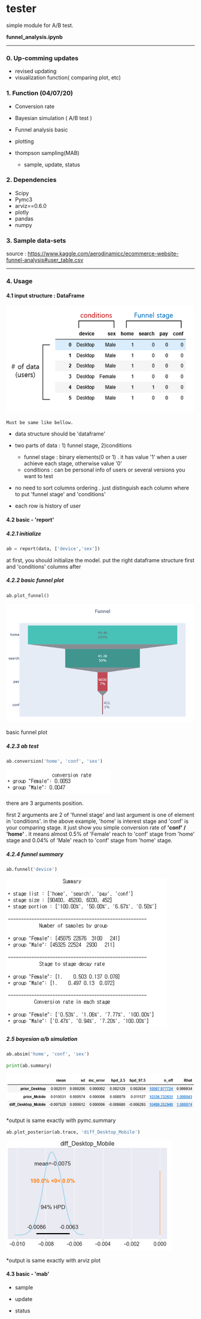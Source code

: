 # tester 



simple module for A/B test.

**funnel_analysis.ipynb**



---

### 0. Up-comming updates

* revised updating 
* visualization function( comparing plot, etc)



### 1. Function (04/07/20)

* Conversion rate 
* Bayesian simulation ( A/B test )
* Funnel analysis  basic
*  plotting

* thompson sampling(MAB)
  * sample, update, status

### 2. Dependencies

* Scipy
* Pymc3
* arviz==0.6.0
* plotly
* pandas 
* numpy



### 3. Sample data-sets

source : https://www.kaggle.com/aerodinamicc/ecommerce-website-funnel-analysis#user_table.csv





---

### 4. Usage

#### 4.1 input structure : DataFrame

![2](img/2.PNG)

`Must be same like bellow.`

* data structure should be 'dataframe'
* two parts of data : 1) funnel stage,  2)conditions
  * funnel stage : binary elements(0 or 1) . it has value '1'  when a user achieve each stage, otherwise value '0'
  * conditions :  can be personal info of users or several versions you want to test

* no need to sort columns ordering . just distinguish each column where to put 'funnel stage' and 'conditions'
* each row is history of user



#### 4.2 basic - 'report'

##### 4.2.1 initialize

```python
ab = report(data, ['device','sex'])
```

at first, you should initialize the model. put the right dataframe structure first and 'conditions' columns after



##### 4.2.2 basic funnel plot

```python
ab.plot_funnel()
```

![1](img/1.PNG)

basic funnel plot



##### 4.2.3 ab test

```python
ab.conversion('home', 'conf', 'sex')
```

![5](img/5.PNG)

there are 3 arguments position.

first 2 arguments are 2 of 'funnel stage' and last argument is one of element in 'conditions'.  in the above example, 'home' is interest stage and 'conf' is your comparing stage. it just show you simple conversion rate of  **'conf' / 'home'** . it means almost 0.5% of 'Female' reach to 'conf' stage from 'home' stage and 0.04% of 'Male' reach to 'conf' stage from 'home' stage. 





##### 4.2.4 funnel summary

```python
ab.funnel('device')
```

![7](img/7.PNG)





##### 2.5 bayesian a/b simulation

```python
ab.absim('home', 'conf', 'sex')
```

```python
print(ab.summary)
```

![6](img/3.PNG)

*output is same exactly with pymc.summary



```python
ab.plot_posterior(ab.trace, 'diff_Desktop_Mobile')
```

![4](img/4.PNG)

*output is same exactly with arviz plot



#### 4.3 basic - 'mab'

* sample

* update

* status